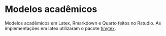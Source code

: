 # Modelos acadêmicos

Modelos acadêmicos em Latex, Rmarkdown e Quarto feitos no Rstudio. As implementações em latex utilizaram o pacote [tinytex](https://yihui.org/tinytex/).
